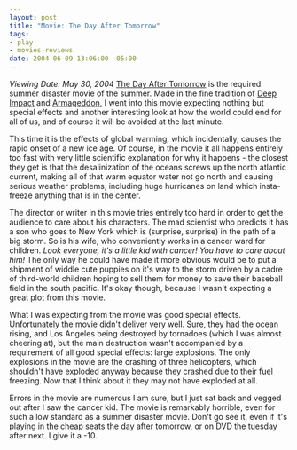 ```yaml
--- 
layout: post
title: "Movie: The Day After Tomorrow"
tags: 
- play
- movies-reviews
date: 2004-06-09 13:06:00 -05:00
---
```

<em>Viewing Date: May 30, 2004</em>
<a href="http://www.imdb.com/title/tt0319262/">The Day After Tomorrow</a> is the required summer disaster movie of the summer.  Made in the fine tradition of <a href="http://www.imdb.com/title/tt0120647/">Deep Impact</a> and <a href="http://www.imdb.com/title/tt0120591/">Armageddon</a>, I went into this movie expecting nothing but special effects and another interesting look at how the world could end for all of us, and of course it will be avoided at the last minute.

This time it is the effects of global warming, which incidentally, causes the rapid onset of a new ice age.  Of course, in the movie it all happens entirely too fast with very little scientific explanation for why it happens - the closest they get is that the desalinization of the oceans screws up the north atlantic current, making all of that warm equator water not go north and causing serious weather problems, including huge hurricanes on land which insta-freeze anything that is in the center.

The director or writer in this movie tries entirely too hard in order to get the audience to care about his characters.  The mad scientist who predicts it has a son who goes to New York which is (surprise, surprise) in the path of a big storm.  So is his wife, who conveniently works in a cancer ward for children.  <em>Look everyone, it's a little kid with cancer! You have to care about him!</em> The only way he could have made it more obvious would be to put a shipment of widdle cute puppies on it's way to the storm driven by a cadre of third-world children hoping to sell them for money to save their baseball field in the south pacific.  It's okay though, because I wasn't expecting a great plot from this movie.

What I was expecting from the movie was good special effects.  Unfortunately the movie didn't deliver very well.  Sure, they had the ocean rising, and Los Angeles being destroyed by tornadoes (which I was almost cheering at), but the main destruction wasn't accompanied by a requirement of all good special effects: large explosions.  The only explosions in the movie are the crashing of three helicopters, which shouldn't have exploded anyway because they crashed due to their fuel freezing.  Now that I think about it
they may not have exploded at all.

Errors in the movie are numerous I am sure, but I just sat back and vegged out after I saw the cancer kid.  The movie is remarkably horrible, even for such a low standard as a summer disaster movie.  Don't go see it, even if it's playing in the cheap seats the day after tomorrow, or on DVD the tuesday after next.  I give it a -10.
